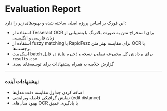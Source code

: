 # Evaluation Report

این فورک بر اساس پروژه اصلی ساخته شده و بهبودهای زیر را دارد:

- استفاده از Tesseract OCR برای استخراج متن به صورت بلادرنگ با پشتیبانی از زبان فارسی و انگلیسی  
- استفاده از fuzzy matching با RapidFuzz برای مقایسه بهتر متن OCR با برچسب‌ها  
- اسکریپت batch برای پردازش کل مجموعه تصاویر نسخه و ذخیره نتایج در فایل `results.csv`  
- گزارش خلاصه به همراه پیشنهادات برای توسعه‌های بعدی

---

### پیشنهادات آینده:

- اضافه کردن جداول مقایسه دقت مدل‌ها  
- نمایش گرافیکی فاصله ویرایشی (edit distance)  
- بهبود مدل‌های OCR با یادگیری عمیق
